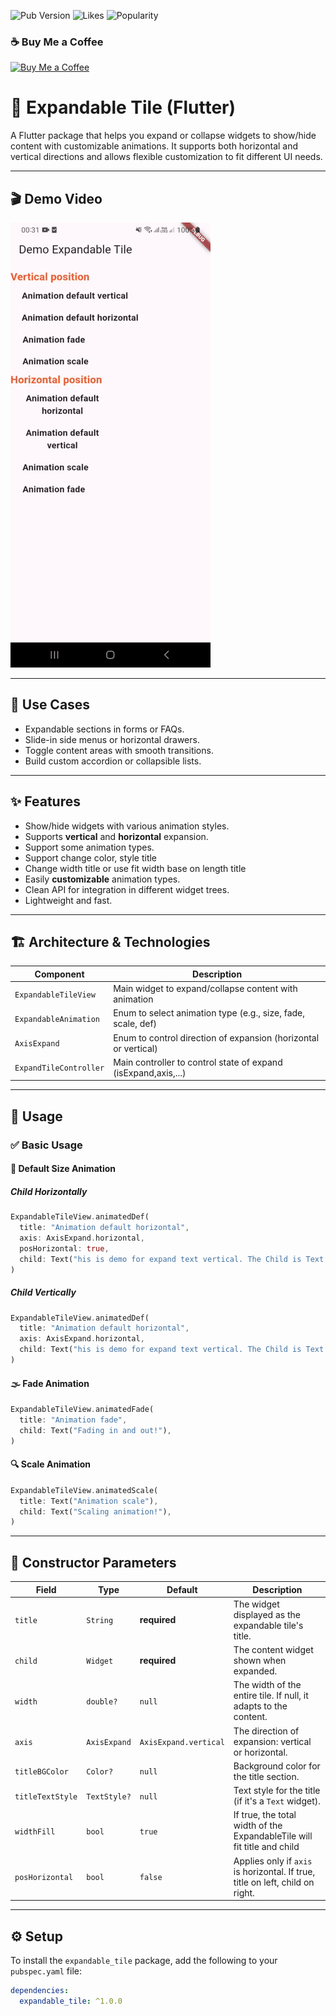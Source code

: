 ![Pub Version](https://img.shields.io/pub/v/expandable_tile)
![Likes](https://img.shields.io/pub/likes/expandable_tile)
![Popularity](https://img.shields.io/pub/popularity/expandable_tile)

### ☕ Buy Me a Coffee

[![Buy Me a Coffee](https://cdn.buymeacoffee.com/buttons/v2/default-yellow.png)](https://buymeacoffee.com/bimki)

# 🔽 Expandable Tile (Flutter)

A Flutter package that helps you expand or collapse widgets to show/hide content with customizable animations. It supports both horizontal and vertical directions and allows flexible customization to fit different UI needs.

---

## 🎬 Demo Video
![Demo](assets/demo.gif)

---

## 📱 Use Cases

- Expandable sections in forms or FAQs.
- Slide-in side menus or horizontal drawers.
- Toggle content areas with smooth transitions.
- Build custom accordion or collapsible lists.

---

## ✨ Features

- Show/hide widgets with various animation styles.
- Supports **vertical** and **horizontal** expansion.
- Support some animation types.
- Support change color, style title
- Change width title or use fit width base on length title
- Easily **customizable** animation types.
- Clean API for integration in different widget trees.
- Lightweight and fast.

---

## 🏗️ Architecture & Technologies


| Component             | Description                                                     |
|-----------------------|-----------------------------------------------------------------|
| `ExpandableTileView`  | Main widget to expand/collapse content with animation           |
| `ExpandableAnimation` | Enum to select animation type (e.g., size, fade, scale, def)    |
| `AxisExpand`          | Enum to control direction of expansion (horizontal or vertical) |
| `ExpandTileController`| Main controller to control state of expand (isExpand,axis,...)  |

---

## 🚀 Usage

### ✅ Basic Usage

#### 📏 Default Size Animation

##### Child Horizontally

```dart
ExpandableTileView.animatedDef(
  title: "Animation default horizontal",
  axis: AxisExpand.horizontal,
  posHorizontal: true,
  child: Text("his is demo for expand text vertical. The Child is Text."),
)
```

##### Child Vertically

```dart
ExpandableTileView.animatedDef(
  title: "Animation default horizontal",
  axis: AxisExpand.horizontal,
  child: Text("his is demo for expand text vertical. The Child is Text."),
)
```

#### 🌫️ Fade Animation

```dart
ExpandableTileView.animatedFade(
  title: "Animation fade",
  child: Text("Fading in and out!"),
)
```

#### 🔍 Scale Animation

```dart
ExpandableTileView.animatedScale(
  title: Text("Animation scale"),
  child: Text("Scaling animation!"),
)
```

---

## 🧾 Constructor Parameters

| Field              | Type                  | Default                    | Description                                                                   |
|--------------------|-----------------------|----------------------------|-------------------------------------------------------------------------------|
| `title`            | `String`              | **required**               | The widget displayed as the expandable tile's title.                          |
| `child`            | `Widget`              | **required**               | The content widget shown when expanded.                                       |
| `width`            | `double?`             | `null`                     | The width of the entire tile. If null, it adapts to the content.              |
| `axis`             | `AxisExpand`          | `AxisExpand.vertical`      | The direction of expansion: vertical or horizontal.                           |
| `titleBGColor`     | `Color?`              | `null`                     | Background color for the title section.                                       |
| `titleTextStyle`   | `TextStyle?`          | `null`                     | Text style for the title (if it's a `Text` widget).                           |
| `widthFill`        | `bool`                | `true`                     | If true, the total width of the ExpandableTile will fit title and child       |
| `posHorizontal`    | `bool`                | `false`                    | Applies only if `axis` is horizontal. If true, title on left, child on right. |

---

## ⚙️ Setup

To install the `expandable_tile` package, add the following to your `pubspec.yaml` file:

```yaml
dependencies:
  expandable_tile: ^1.0.0
